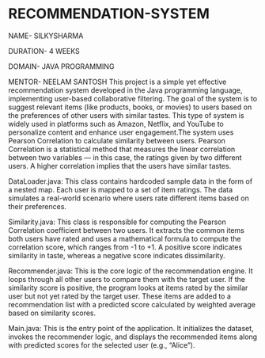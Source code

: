 # RECOMMENDATION-SYSTEM
NAME- SILKYSHARMA

DURATION- 4 WEEKS

DOMAIN- JAVA PROGRAMMING 

MENTOR- NEELAM SANTOSH
This project is a simple yet effective recommendation system developed in the Java programming language, implementing user-based collaborative filtering. The goal of the system is to suggest relevant items (like products, books, or movies) to users based on the preferences of other users with similar tastes. This type of system is widely used in platforms such as Amazon, Netflix, and YouTube to personalize content and enhance user engagement.The system uses Pearson Correlation to calculate similarity between users. Pearson Correlation is a statistical method that measures the linear correlation between two variables — in this case, the ratings given by two different users. A higher correlation implies that the users have similar tastes.

DataLoader.java: This class contains hardcoded sample data in the form of a nested map. Each user is mapped to a set of item ratings. The data simulates a real-world scenario where users rate different items based on their preferences.

Similarity.java: This class is responsible for computing the Pearson Correlation coefficient between two users. It extracts the common items both users have rated and uses a mathematical formula to compute the correlation score, which ranges from -1 to +1. A positive score indicates similarity in taste, whereas a negative score indicates dissimilarity.

Recommender.java: This is the core logic of the recommendation engine. It loops through all other users to compare them with the target user. If the similarity score is positive, the program looks at items rated by the similar user but not yet rated by the target user. These items are added to a recommendation list with a predicted score calculated by weighted average based on similarity scores.

Main.java: This is the entry point of the application. It initializes the dataset, invokes the recommender logic, and displays the recommended items along with predicted scores for the selected user (e.g., “Alice”).
